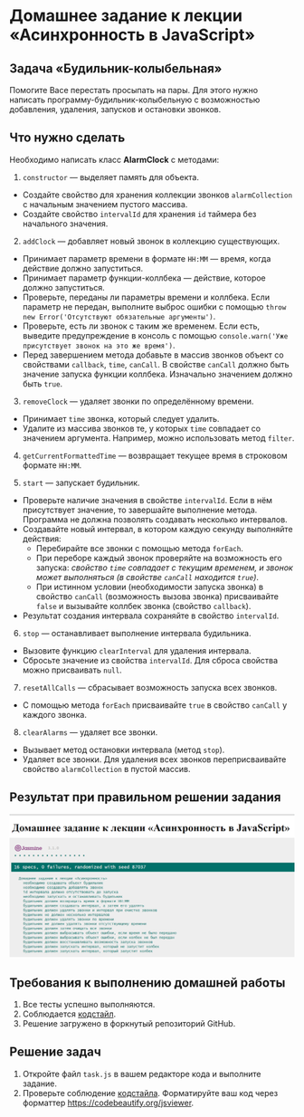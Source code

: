 # Домашнее задание к лекции «Асинхронность в JavaScript» 

## Задача «Будильник-колыбельная»

Помогите Васе перестать просыпать на пары. 
Для этого нужно написать программу-будильник-колыбельную с возможностью добавления, удаления, запусков и остановки звонков.

## Что нужно сделать

Необходимо написать класс **AlarmClock** с методами:

1. `constructor` — выделяет память для объекта. 
  * Создайте свойство для хранения коллекции звонков `alarmCollection` с начальным значением пустого массива. 
  * Создайте свойство `intervalId` для хранения `id` таймера без начального значения.

2. `addClock` — добавляет новый звонок в коллекцию существующих. 
  * Принимает параметр времени в формате `HH:MM` — время, когда действие должно запуститься.
  * Принимает параметр функции-коллбека — действие, которое должно запуститься.
  * Проверьте, переданы ли параметры времени и коллбека. Если параметр не передан, выполните выброс ошибки с помощью `throw new Error('Отсутствуют обязательные аргументы')`.
  * Проверьте, есть ли звонок с таким же временем. Если есть, выведите предупреждение в консоль с помощью `console.warn('Уже присутствует звонок на это же время')`.
  * Перед завершением метода добавьте в массив звонков объект со свойствами `callback`, `time`, `canCall`. В свойстве `canCall` должно быть значение запуска функции коллбека. Изначально значением должно быть `true`.

3. `removeClock` — удаляет звонки по определённому времени.
  * Принимает `time` звонка, который следует удалить.
  * Удалите из массива звонков те, у которых `time` совпадает со значением аргумента. Например, можно использовать метод `filter`.

4. `getCurrentFormattedTime` — возвращает текущее время в строковом формате `HH:MM`.

5. `start` — запускает будильник.
  * Проверьте наличие значения в свойстве `intervalId`. Если в нём присутствует значение, то завершайте выполнение метода. Программа не должна позволять создавать несколько интервалов.
  * Создавайте новый интервал, в котором каждую секунду выполняйте действия:
     - Перебирайте все звонки с помощью метода `forEach`.
     - При переборе каждый звонок проверяйте на возможность его запуска: *свойство `time` совпадает с текущим временем, и звонок может выполняться (в свойстве `canCall` находится `true`)*.
     - При истинном условии (необходимости запуска звонка) в свойство `canCall` (возможность вызова звонка) присваивайте `false` и вызывайте коллбек звонка (свойство `callback`).
  * Результат создания интервала сохраняйте в свойство `intervalId`.

6. `stop` — останавливает выполнение интервала будильника.
  * Вызовите функцию `clearInterval` для удаления интервала.
  * Сбросьте значение из свойства `intervalId`. Для сброса свойства можно присваивать `null`.

7. `resetAllCalls` — сбрасывает возможность запуска всех звонков.
  * С помощью метода `forEach` присваивайте `true` в свойство `canCall` у каждого звонка.

8. `clearAlarms` — удаляет все звонки.
  * Вызывает метод остановки интервала (метод `stop`).
  * Удаляет все звонки. Для удаления всех звонков переприсваивайте свойство `alarmCollection` в пустой массив.

## Результат при правильном решении задания
![графическое представление](../Jasmine/results/sucessed_tasks_2_4.png)

## Требования к выполнению домашней работы

1. Все тесты успешно выполняются.
2. Соблюдается [кодстайл](../../Правила%20оформления%20JS%20кода.md).
3. Решение загружено в форкнутый репозиторий GitHub.

## Решение задач
1. Откройте файл `task.js` в вашем редакторе кода и выполните задание. <br>
2. Проверьте соблюдение [кодстайла](../../Правила%20оформления%20JS%20кода.md). Форматируйте ваш код через форматтер https://codebeautify.org/jsviewer.
